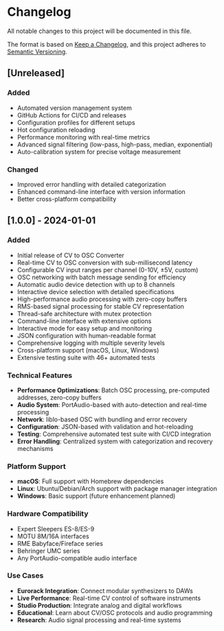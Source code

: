 # Changelog

All notable changes to this project will be documented in this file.

The format is based on [Keep a Changelog](https://keepachangelog.com/en/1.0.0/),
and this project adheres to [Semantic Versioning](https://semver.org/spec/v2.0.0.html).

## [Unreleased]

### Added
- Automated version management system
- GitHub Actions for CI/CD and releases
- Configuration profiles for different setups
- Hot configuration reloading
- Performance monitoring with real-time metrics
- Advanced signal filtering (low-pass, high-pass, median, exponential)
- Auto-calibration system for precise voltage measurement

### Changed
- Improved error handling with detailed categorization
- Enhanced command-line interface with version information
- Better cross-platform compatibility

## [1.0.0] - 2024-01-01

### Added
- Initial release of CV to OSC Converter
- Real-time CV to OSC conversion with sub-millisecond latency
- Configurable CV input ranges per channel (0-10V, ±5V, custom)
- OSC networking with batch message sending for efficiency
- Automatic audio device detection with up to 8 channels
- Interactive device selection with detailed specifications
- High-performance audio processing with zero-copy buffers
- RMS-based signal processing for stable CV representation
- Thread-safe architecture with mutex protection
- Command-line interface with extensive options
- Interactive mode for easy setup and monitoring
- JSON configuration with human-readable format
- Comprehensive logging with multiple severity levels
- Cross-platform support (macOS, Linux, Windows)
- Extensive testing suite with 46+ automated tests

### Technical Features
- **Performance Optimizations**: Batch OSC processing, pre-computed addresses, zero-copy buffers
- **Audio System**: PortAudio-based with auto-detection and real-time processing
- **Network**: liblo-based OSC with bundling and error recovery
- **Configuration**: JSON-based with validation and hot-reloading
- **Testing**: Comprehensive automated test suite with CI/CD integration
- **Error Handling**: Centralized system with categorization and recovery mechanisms

### Platform Support
- **macOS**: Full support with Homebrew dependencies
- **Linux**: Ubuntu/Debian/Arch support with package manager integration
- **Windows**: Basic support (future enhancement planned)

### Hardware Compatibility
- Expert Sleepers ES-8/ES-9
- MOTU 8M/16A interfaces
- RME Babyface/Fireface series
- Behringer UMC series
- Any PortAudio-compatible audio interface

### Use Cases
- **Eurorack Integration**: Connect modular synthesizers to DAWs
- **Live Performance**: Real-time CV control of software instruments
- **Studio Production**: Integrate analog and digital workflows
- **Educational**: Learn about CV/OSC protocols and audio programming
- **Research**: Audio signal processing and real-time systems
